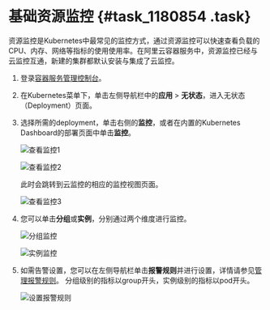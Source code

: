 # 基础资源监控 {#task_1180854 .task}

资源监控是Kubernetes中最常见的监控方式，通过资源监控可以快速查看负载的CPU、内存、网络等指标的使用使用率。在阿里云容器服务中，资源监控已经与云监控互通，新建的集群都默认安装与集成了云监控。

1.  登录[容器服务管理控制台](https://cs.console.aliyun.com)。
2.  在Kubernetes菜单下，单击左侧导航栏中的**应用** \> **无状态**，进入无状态（Deployment）页面。
3.  选择所需的deployment，单击右侧的**监控**，或者在内置的Kubernetes Dashboard的部署页面中单击**监控**。 

    ![查看监控1](http://static-aliyun-doc.oss-cn-hangzhou.aliyuncs.com/assets/img/15813/156906125910498_zh-CN.png)

    ![查看监控2](http://static-aliyun-doc.oss-cn-hangzhou.aliyuncs.com/assets/img/15813/156906125910499_zh-CN.png)

    此时会跳转到云监控的相应的监控视图页面。

    ![查看监控3](http://static-aliyun-doc.oss-cn-hangzhou.aliyuncs.com/assets/img/15813/156906125910500_zh-CN.jpg)

4.  您可以单击**分组**或**实例**，分别通过两个维度进行监控。 

    ![分组监控](http://static-aliyun-doc.oss-cn-hangzhou.aliyuncs.com/assets/img/15813/156906125910501_zh-CN.jpg)

    ![实例监控](http://static-aliyun-doc.oss-cn-hangzhou.aliyuncs.com/assets/img/15813/156906125910502_zh-CN.jpg)

5.  如需告警设置，您可以在左侧导航栏单击**报警规则**并进行设置，详情请参见[管理报警规则](../../../../../intl.zh-CN/用户指南/应用分组/管理报警规则.md#)。 分组级别的指标以group开头，实例级别的指标以pod开头。

    ![设置报警规则](http://static-aliyun-doc.oss-cn-hangzhou.aliyuncs.com/assets/img/947566/156906125951521_zh-CN.png)


